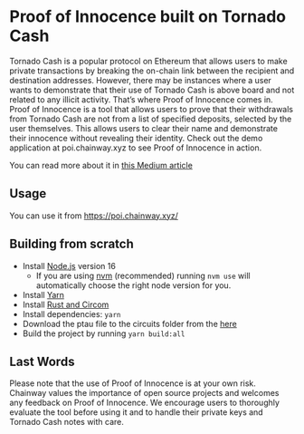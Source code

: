 # Proof of Innocence built on Tornado Cash

Tornado Cash is a popular protocol on Ethereum that allows users to make private transactions by breaking the on-chain link between the recipient and destination addresses. However, there may be instances where a user wants to demonstrate that their use of Tornado Cash is above board and not related to any illicit activity. That’s where Proof of Innocence comes in. Proof of Innocence is a tool that allows users to prove that their withdrawals from Tornado Cash are not from a list of specified deposits, selected by the user themselves. This allows users to clear their name and demonstrate their innocence without revealing their identity. Check out the demo application at poi.chainway.xyz to see Proof of Innocence in action.

You can read more about it in [this Medium article](https://medium.com/@chainway_xyz/introducing-proof-of-innocence-built-on-tornado-cash-7336d185cda6)

## Usage

You can use it from https://poi.chainway.xyz/

## Building from scratch

- Install [Node.js](https://nodejs.org) version 16
  - If you are using [nvm](https://github.com/creationix/nvm#installation) (recommended) running `nvm use` will automatically choose the right node version for you.
- Install [Yarn](https://yarnpkg.com/en/docs/install)
- Install [Rust and Circom](https://docs.circom.io/getting-started/installation/#installing-circom)
- Install dependencies: `yarn`
- Download the ptau file to the circuits folder from the [here](https://drive.google.com/file/d/1QQ2dy1N1CI850h7omogRBE5okR99zhVn/view?usp=share_link)
- Build the project by running `yarn build:all`

## Last Words

Please note that the use of Proof of Innocence is at your own risk. Chainway values the importance of open source projects and welcomes any feedback on Proof of Innocence. We encourage users to thoroughly evaluate the tool before using it and to handle their private keys and Tornado Cash notes with care.
